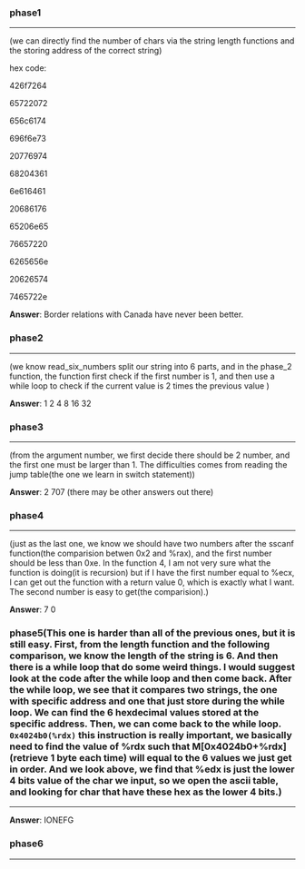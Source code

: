 ### phase1
---
(we can directly find the number of chars via the string length functions and the storing address of the correct string)

hex code:

426f7264

65722072

656c6174

696f6e73

20776974

68204361

6e616461

20686176

65206e65

76657220

6265656e

20626574

7465722e

**Answer**: Border relations with Canada have never been better.


### phase2
---
(we know read_six_numbers split our string into 6 parts, and in the phase_2 function, the function first check if the first number is 1, and then use a while loop to check if the current value is 2 times the previous value )

**Answer**: 1 2 4 8 16 32 


### phase3
---
(from the argument number, we first decide there should be 2 number, and the first one must be larger than 1. The difficulties comes from reading the jump table(the one we learn in switch statement))

**Answer**: 2 707	(there may be other answers out there)


### phase4
---
(just as the last one, we know we should have two numbers after the sscanf function(the comparision betwen 0x2 and %rax), and the first number should be less than 0xe. In the function 4, I am not very sure what the function is doing(it is recursion) but if I have the first number equal to %ecx, I can get out the function with a return value 0, which is exactly what I want. The second number is easy to get(the comparision).)

**Answer**: 7 0


### phase5(This one is harder than all of the previous ones, but it is still easy. First, from the length function and the following comparison, we know the length of the string is 6. And then there is a while loop that do some weird things. I would suggest look at the code after the while loop and then come back. After the while loop, we see that it compares two strings, the one with specific address and one that just store during the while loop. We can find the 6 hexdecimal values stored at the specific address. Then, we can come back to the while loop. `0x4024b0(%rdx)` this instruction is really important, we basically need to find the value of %rdx such that M[0x4024b0+%rdx](retrieve 1 byte each time) will equal to the 6 values we just get in order. And we look above, we find that %edx is just the lower 4 bits value of the char we input, so we open the ascii table, and looking for char that have these hex as the lower 4 bits.)
---
**Answer**: IONEFG

### phase6
---

